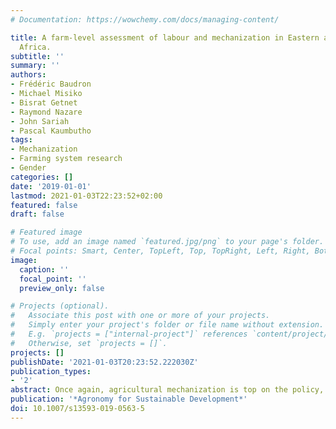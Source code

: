 ```yaml
---
# Documentation: https://wowchemy.com/docs/managing-content/

title: A farm-level assessment of labour and mechanization in Eastern and Southern
  Africa.
subtitle: ''
summary: ''
authors:
- Frédéric Baudron
- Michael Misiko
- Bisrat Getnet
- Raymond Nazare
- John Sariah
- Pascal Kaumbutho
tags:
- Mechanization
- Farming system research
- Gender
categories: []
date: '2019-01-01'
lastmod: 2021-01-03T22:23:52+02:00
featured: false
draft: false

# Featured image
# To use, add an image named `featured.jpg/png` to your page's folder.
# Focal points: Smart, Center, TopLeft, Top, TopRight, Left, Right, BottomLeft, Bottom, BottomRight.
image:
  caption: ''
  focal_point: ''
  preview_only: false

# Projects (optional).
#   Associate this post with one or more of your projects.
#   Simply enter your project's folder or file name without extension.
#   E.g. `projects = ["internal-project"]` references `content/project/deep-learning/index.md`.
#   Otherwise, set `projects = []`.
projects: []
publishDate: '2021-01-03T20:23:52.222030Z'
publication_types:
- '2'
abstract: Once again, agricultural mechanization is top on the policy, research, and development agendas in sub-Saharan Africa. However, whether labor is limiting in this region - and mechanization is in demand - remains debated. The hypothesis of this study is that labor is a major limiting factor to the productivity of most farming systems in Africa. We used farm-level data (including detailed labor data) from eight sites dominated by smallholder agriculture and spanning four countries in Eastern and Southern Africa, and analyzed this unique dataset using multivariate methods (generalized linear models, boundary line analysis, and binary classification and regression trees). Labor and/or other sources of farm power (draught power or tractor power) were found to limit land productivity in all study sites. We also found that the overall contribution of female labor to farming was much lower than commonly stated - between 7 and 35% - and that the labor intensity experienced by women in agriculture was dependent to a large degree on men's tasks. Our results reveal a much higher demand for mechanization than previously found by macroeconomic analyses, and point to a problem of access rather than demand. Our results also add to recent evidence debunking the persistent myth that women provide the bulk of the farming labor, and demonstrate that reducing labor intensity experienced by women in farming depends to a large degree upon understanding labor intensity experienced by men, rather than poorly founded generalizations about how women are overworked. This is the first time farm-level data containing detailed labor assessment and spanning four countries are used to assess mechanization demand in Africa. This paper also plays a pioneering role in debunking a number ofmyths related to labor in African smallholder agriculture, with implications for the mechanization agenda of the region.
publication: '*Agronomy for Sustainable Development*'
doi: 10.1007/s13593-019-0563-5
---
```

